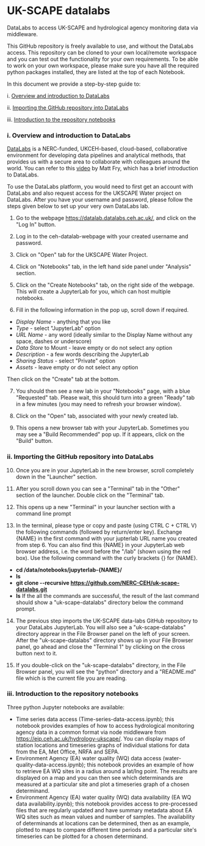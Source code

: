 # UK-SCAPE datalabs
DataLabs to access UK-SCAPE and hydrological agency monitoring data via middleware.

This GitHub repository is freely available to use, and without the DataLabs access. This repository can be cloned to your own local/remote workspace and you can test out the functionality for your own requirements. To be able to work on your own workspace, please make sure you have all the required python packages installed, they are listed at the top of each Notebook.

In this document we provide a step-by-step guide to:

i. [Overview and introduction to DataLabs](#overview_datalabs)

ii. [Importing the GitHub repository into DataLabs](#importing_repository)

iii. [Introduction to the repository notebooks](#introduction_notebooks)

<a id="overview_datalabs"></a>
### i. Overview and introduction to DataLabs
[DataLabs](https://datalab-docs.datalabs.ceh.ac.uk/index.html) is a NERC-funded, UKCEH-based, cloud-based, collaborative environment for developing data pipelines and analytical methods, that provides us with a secure area to collaborate with colleagues around the world. You can refer to this [video](https://www.youtube.com/watch?v=n68X8J4gj6Q) by Matt Fry, which has a brief introduction to DataLabs.

To use the DataLabs platform, you would need to first get an account with DataLabs and also request access for the UKSCAPE Water project on DataLabs. After you have your username and password, please follow the steps given below to set up your very own DataLabs lab. 

1. Go to the webpage https://datalab.datalabs.ceh.ac.uk/, and click on the "Log In" button.

2. Log in to the ceh-datalab-webpage with your created username and password. 

3. Click on "Open" tab for the UKSCAPE Water Project.

4. Click on "Notebooks" tab, in the left hand side panel under "Analysis" section.

5. Click on the "Create Notebooks" tab, on the right side of the webpage. This will create a JupyterLab for you, which can host multiple notebooks.

6. Fill in the following information in the pop up, scroll down if required. 
  * *Display Name* - anything that you like
  * *Type* - select "JupyterLab" option
  * *URL Name* - any word (ideally similar to the Display Name without any space, dashes or underscore)
  * *Data Store* to Mount - leave empty or do not select any option
  * *Description* - a few words describing the JupyterLab
  * *Sharing Status* - select "Private" option
  * *Assets* - leave empty or do not select any option

   Then click on the "Create" tab at the bottom. 
    
7. You should then see a new lab in your "Notebooks" page, with a blue "Requested" tab. Please wait, this should turn into a green "Ready" tab in a few minutes (you may need to refresh your browser window).

8. Click on the "Open" tab, associated with your newly created lab. 

9. This opens a new browser tab with your JupyterLab. Sometimes you may see a "Build Recommended" pop up. If it appears, click on the "Build" button. 

<a id="importing_repository"></a>
### ii. Importing the GitHub repository into DataLabs

10. Once you are in your JupyterLab in the new browser, scroll completely down in the "Launcher" section.

11. After you scroll down you can see a "Terminal" tab in the "Other" section of the launcher. Double click on the "Terminal" tab.

12. This opens up a new "Terminal" in your launcher section with a command line prompt

13. In the terminal, please type or copy and paste (using CTRL C + CTRL V) the following commands (followed by return/enter key). Exchange {NAME} in the first command with your jupterlab URL name you created from step 6. You can also find this {NAME} in your JupyterLab web browser address, i.e. the word before the "/lab" (shown using the red box). Use the following command with the curly brackets {} for {NAME}.
  * **cd /data/notebooks/jupyterlab-{NAME}/**
  * **ls**
  * **git clone --recursive https://github.com/NERC-CEH/uk-scape-datalabs.git**
  * **ls**
    If the all the commands are successful, the result of the last command should show a "uk-scape-datalabs" directory below the command prompt.

14. The previous step imports the UK-SCAPE data-labs GitHub repository to your DataLabs JupyterLab. You will also see a "uk-scape-datalabs" directory apprear in the File Browser panel on the left of your screen. After the "uk-scape-datalabs" directory shows up in your File Browser panel, go ahead and close the "Terminal 1" by clicking on the cross button next to it.

15. If you double-click on the "uk-scape-datalabs" directory, in the File Browser panel, you will see the "python" directory and a "README.md" file which is the current file you are reading. 

<a id="introduction_notebooks"></a>
### iii. Introduction to the repository notebooks
Three python Jupyter notebooks are available:
- Time series data access (Time-series-data-access.ipynb); this notebook provides examples of how to access hydrological monitoring agency data in a common format via node middleware from https://eip.ceh.ac.uk/hydrology-ukscape/. You can display maps of station locations and timeseries graphs of individual stations for data from the EA, Met Office, NRFA and SEPA.
- Environment Agency (EA) water quality (WQ) data access (water-quality-data-access.ipynb); this notebook provides an example of how to retrieve EA WQ sites in a radius around a lat/lng point. The results are displayed on a map and you can then see which determinands are measured at a particular site and plot a timeseries graph of a chosen determinand. 
- Environment Agency (EA) water quality (WQ) data availability (EA WQ data availability.ipynb); this notebook provides access to pre-processed files that are regularly updated and have summary metadata about EA WQ sites such as mean values and number of samples. The availability of determinands at locations can be determined, then as an example, plotted to maps to compare different time periods and a particular site's timeseries can be plotted for a chosen determinand.